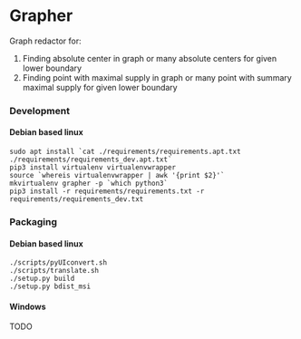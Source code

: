 # Grapher

Graph redactor for:
1. Finding absolute center in graph or many absolute centers for given lower boundary
2. Finding point with maximal supply in graph or many point with summary maximal supply for given lower boundary

### Development
#### Debian based linux
```shell script
sudo apt install `cat ./requirements/requirements.apt.txt ./requirements/requirements_dev.apt.txt`
pip3 install virtualenv virtualenvwrapper
source `whereis virtualenvwrapper | awk '{print $2}'`
mkvirtualenv grapher -p `which python3`
pip3 install -r requirements/requirements.txt -r requirements/requirements_dev.txt
```

### Packaging
#### Debian based linux
```shell script
./scripts/pyUIconvert.sh
./scripts/translate.sh
./setup.py build
./setup.py bdist_msi
```

#### Windows
TODO